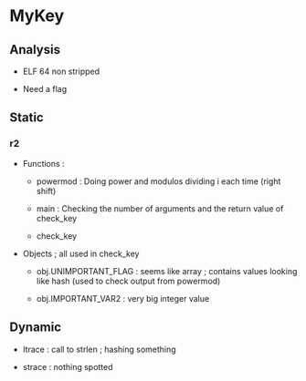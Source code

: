 # MyKey

## Analysis

- ELF 64 non stripped 

- Need a flag

## Static

### r2

- Functions : 
  
  - powermod : Doing power and modulos dividing i each time (right shift) 
  
  - main : Checking the number of arguments and the return value of check_key
  
  - check_key

- Objects  ; all used in check_key
  
  - obj.UNIMPORTANT_FLAG : seems like array ; contains values looking like hash (used to check output from powermod)
  
  - obj.IMPORTANT_VAR2 : very big integer value

## Dynamic

- ltrace : call to strlen ; hashing something

- strace : nothing spotted
